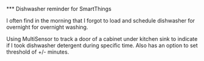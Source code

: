*** Dishwasher reminder for SmartThings

I often find in the morning that I forgot to load and schedule dishwasher for overnight for overnight washing.

Using MultiSensor to track a door of a cabinet under kitchen sink to indicate if I took dishwasher detergent during specific time.
Also has an option to set threshold of +/- minutes.
